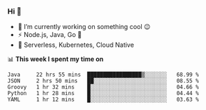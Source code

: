 ### Hi 👋

<!--
**nodejh/nodejh** is a ✨ _special_ ✨ repository because its `README.md` (this file) appears on your GitHub profile.

Here are some ideas to get you started:

- 🔭 I’m currently working on ...
- 🌱 I’m currently learning ...
- 👯 I’m looking to collaborate on ...
- 🤔 I’m looking for help with ...
- 💬 Ask me about ...
- 📫 How to reach me: ...
- 😄 Pronouns: ...
- ⚡ Fun fact: ...
-->

- 🔭 I’m currently working on something cool :wink:
- ⚡ Node.js, Java, Go :thought_balloon:
- 🤖 Serverless, Kubernetes, Cloud Native

📊 **This week I spent my time on**

<!--START_SECTION:waka-->
```text
Java     22 hrs 55 mins  █████████████████▒░░░░░░░   68.99 % 
JSON     2 hrs 50 mins   ██░░░░░░░░░░░░░░░░░░░░░░░   08.55 % 
Groovy   1 hr 32 mins    █░░░░░░░░░░░░░░░░░░░░░░░░   04.66 % 
Python   1 hr 28 mins    █░░░░░░░░░░░░░░░░░░░░░░░░   04.44 % 
YAML     1 hr 12 mins    █░░░░░░░░░░░░░░░░░░░░░░░░   03.63 % 
```
<!--END_SECTION:waka-->


<!--
:traffic_light: **Visitors**

![visitors](https://visitor-badge.glitch.me/badge?page_id=nodejh.nodejh)
-->
